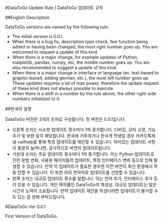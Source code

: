#DataToGo Update Rule | DataToGo 업데이트 규칙

##English Description

DataToGo versions are named by the following rule.

* The initial version is 0.0.1.
* When there is a bug fix, description typo check, few function being added or having been changed, the most right number goes up. You are welcomed to request a update of this kind.
* When there is a major change, for example updates of Python, matplotlib, pandas, numpy, etc, the middle number goes up. You are also recommended to suggest a update of this kind.
* When there is a major change in interface or language (ex. text-based to graphic-based, adding german, etc.), the most
left number goes up. These updates requires a lot of man power, therefore the update request of these kind does not always possible to execute.
* When there is a shift in a number by the rule above, the other right-side numbers initialized to 0.

##한국어 설명

DataToGo 버전은 3개의 숫자로 구성됩니다. 첫 버전은 0.0.1입니다.

* 오른쪽 숫자는 사소한 업데이트 횟수마다 1씩 증가합니다. 디버깅, 오타 교정, 기능 추가 및 보완 등이 해당됩니다. 한국에 거주하거나 한국계 학생일 경우 카카오톡채널 cailhelp를 통해
 특정 업데이트를 제안할 수 있습니다. 의미있는 업데이트 사항이 충분히 늘어나면, 공식적으로 버전이 업데이트됩니다.
* 가운데 숫자는 주요 업데이트 횟수마다 1씩 증가합니다. 이는 Python 업데이트로 인한 문법 변화, 사용된 패키지들의 업데이트, 특정 인터페이스 변화 등으로 인해 발생할 수 있습니다. 만약 이 업데이트가 필요한 경우엔 이전 버전이 최신 환경에서 작동 안할 수 있습니다. 이 또한 위의 연락처로 업데이트를 신청할 수 있습니다.
* 왼쪽 숫자는 대규모 업데이트 횟수를 말합니다. 이는 언어 추가, 인터페이스 추가 등이 있을 수 있습니다. 개인 제작품인 DataToGo의 특성상, 대규모 업데이트는 많은 시간과 노력이 소요됩니다. 만약 업데이트 제안을 하셨더라면 업데이트가 불가할 수도 있는 점 양해 부탁드립니다.


#DataToGo Ver 0.0.1

First Version of DataToGo.

